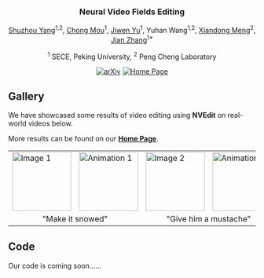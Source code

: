 <div align="center">
<!-- <h1>NVEdit</h1> -->
<h3>Neural Video Fields Editing</h3>

[Shuzhou Yang](https://ysz2022.github.io/)<sup>1,2</sup>, [Chong Mou](https://scholar.google.com/citations?user=SYQoDk0AAAAJ&hl=zh-CN&oi=ao)<sup>1</sup>, [Jiwen Yu](https://vvictoryuki.github.io/website/)<sup>1</sup>, Yuhan Wang<sup>1,2</sup>, [Xiandong Meng](https://orcid.org/0000-0002-1295-769X)<sup>2</sup>, [Jian Zhang](https://jianzhang.tech/)<sup>1*</sup>

<sup>1</sup> SECE, Peking University, <sup>2</sup> Peng Cheng Laboratory

[![arXiv](https://img.shields.io/badge/arXiv-<Coming_Soon>-<COLOR>.svg)](https://github.com/Ysz2022/NVEdit)
[![Home Page](https://img.shields.io/badge/Project_Page-<Gallery>-blue.svg)](https://nvedit.github.io/)

</div>

## Gallery

We have showcased some results of video editing using **NVEdit** on real-world videos below. 

More results can be found on our [**Home Page**](https://nvedit.github.io/).

<table>
  <tr>
    <td><img width="120" height="120" src="teaser/videos/car.gif" alt="Image 1"></td>
    <td><img width="120" height="120" src="teaser/videos/car_snow.gif" alt="Animation 1"></td>
    <td><img width="120" height="120" src="teaser/videos/face.gif" alt="Image 2"></td>
    <td><img width="120" height="120" src="teaser/videos/face_mustache.gif" alt="Animation 1"></td>
    <td><img width="120" height="120" src="teaser/videos/wolf.gif" alt="Image 3"></td>
    <td><img width="120" height="120" src="teaser/videos/wolf_bear.gif" alt="Animation 1"></td>
  </tr>
  <tr>
    <td colspan="2"><center>"Make it snowed"</center></td>
    <td colspan="2"><center>"Give him a mustache"</center></td>
    <td colspan="2"><center>"Turn the wolf into a brown bear"</center></td>
  </tr>
</table>


## Code

Our code is coming soon……
